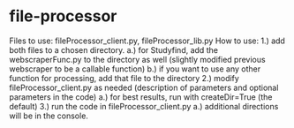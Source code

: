 # file-processor
Files to use: fileProcessor_client.py, fileProcessor_lib.py
How to use: 
1.) add both files to a chosen directory. 
  a.) for Studyfind, add the webscraperFunc.py to the directory as well (slightly modified previous webscraper to be a callable function)
  b.) if you want to use any other function for processing, add that file to the directory
2.) modify fileProcessor_client.py as needed (description of parameters and optional parameters in the code)
  a.) for best results, run with createDir=True (the default)
3.) run the code in fileProcessor_client.py
  a.) additional directions will be in the console.
